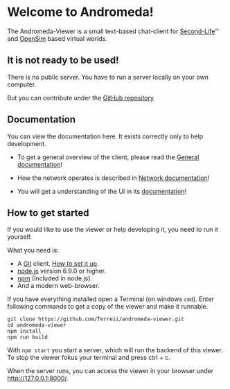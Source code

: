 # Welcome to Andromeda!

The Andromeda-Viewer is a small text-based chat-client for [Second-Life](https://secondlife.com)™ and [OpenSim](http://opensimulator.org/) based virtual worlds.

## It is not ready to be used!

There is no public server. You have to run a server locally on your own computer.

But you can contribute under the [GitHub repository](https://github.com/Terreii/andromeda-viewer)

## Documentation

You can view the documentation here. It exists correctly only to help development.

- To get a general overview of the client, please read the [General documentation](./general.html)!

- How the network operates is described in [Network documentation](./network.html)!

- You will get a understanding of the UI in its [documentation](./ui.html)!

## How to get started

If you would like to use the viewer or help developing it, you need to run it yourself.

What you need is:

- A [Git](https://git-scm.com/) client. [How to set it up](https://help.github.com/articles/set-up-git/).
- [node.js](https://nodejs.org/) version 6.9.0 or higher.
- [npm](https://npmjs.org/) (Included in node.js).
- And a modern web-browser.

If you have everything installed open a Terminal (on windows `cmd`). Enter following commands to get a copy of the viewer and make it runnable.

```
git clone https://github.com/Terreii/andromeda-viewer.git
cd andromeda-viewer
npm install
npm run build
```

With `npm start` you start a server, which will run the backend of this viewer. To stop the viewer fokus your terminal and press ctrl + c.

When the server runs, you can access the viewer in your browser under http://127.0.0.1:8000/.
